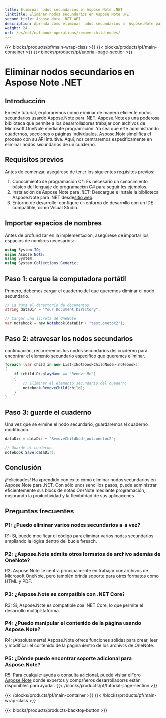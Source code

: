 ```yaml
---
title: Eliminar nodos secundarios en Aspose Note .NET
linktitle: Eliminar nodos secundarios en Aspose Note .NET
second_title: Aspose.Nota .NET API
description: Aprenda cómo eliminar nodos secundarios en Aspose.Note para .NET sin esfuerzo. Simplifique la administración de archivos de OneNote con esta guía paso a paso.
weight: 24
url: /es/net/notebook-operations/remove-child-nodes/
---
```


{{< blocks/products/pf/main-wrap-class >}}
{{< blocks/products/pf/main-container >}}
{{< blocks/products/pf/tutorial-page-section >}}

# Eliminar nodos secundarios en Aspose Note .NET

## Introducción

En este tutorial, exploraremos cómo eliminar de manera eficiente nodos secundarios usando Aspose.Note para .NET. Aspose.Note es una poderosa biblioteca que permite a los desarrolladores trabajar con archivos de Microsoft OneNote mediante programación. Ya sea que esté administrando cuadernos, secciones o páginas individuales, Aspose.Note simplifica el proceso con su API intuitiva. Aquí, nos centraremos específicamente en eliminar nodos secundarios de un cuaderno.

## Requisitos previos

Antes de comenzar, asegúrese de tener los siguientes requisitos previos:
1. Conocimiento de programación C#: Es necesario un conocimiento básico del lenguaje de programación C# para seguir los ejemplos.
2.  Instalación de Aspose.Note para .NET: Descargue e instale la biblioteca Aspose.Note para .NET desde[sitio web](https://releases.aspose.com/note/net/).
3. Entorno de desarrollo: configure un entorno de desarrollo con un IDE compatible, como Visual Studio.

## Importar espacios de nombres

Antes de profundizar en la implementación, asegúrese de importar los espacios de nombres necesarios:

```csharp
using System.IO;
using Aspose.Note;
using System;
using System.Collections.Generic;
```

## Paso 1: cargue la computadora portátil

Primero, debemos cargar el cuaderno del que queremos eliminar el nodo secundario.

```csharp
// La ruta al directorio de documentos.
string dataDir = "Your Document Directory";

// Cargar una libreta de OneNote
var notebook = new Notebook(dataDir + "test.onetoc2");
```

## Paso 2: atravesar los nodos secundarios

continuación, recorreremos los nodos secundarios del cuaderno para encontrar el elemento secundario específico que queremos eliminar.

```csharp
foreach (var child in new List<INotebookChildNode>(notebook))
{
    if (child.DisplayName == "Remove Me")
    {
        // Eliminar el elemento secundario del cuaderno
        notebook.RemoveChild(child);
    }
}
```

## Paso 3: guarde el cuaderno

Una vez que se elimine el nodo secundario, guardaremos el cuaderno modificado.

```csharp
dataDir = dataDir + "RemoveChildNode_out.onetoc2";

// Guarde el cuaderno
notebook.Save(dataDir);
```

## Conclusión

¡Felicidades! Ha aprendido con éxito cómo eliminar nodos secundarios en Aspose.Note para .NET. Con sólo unos sencillos pasos, puede administrar eficientemente sus blocs de notas OneNote mediante programación, mejorando la productividad y la flexibilidad de sus aplicaciones.

## Preguntas frecuentes

### P1: ¿Puedo eliminar varios nodos secundarios a la vez?

R1: Sí, puede modificar el código para eliminar varios nodos secundarios ampliando la lógica dentro del bucle foreach.

### P2: ¿Aspose.Note admite otros formatos de archivo además de OneNote?

R2: Aspose.Note se centra principalmente en trabajar con archivos de Microsoft OneNote, pero también brinda soporte para otros formatos como HTML y PDF.

### P3: ¿Aspose.Note es compatible con .NET Core?

R3: Sí, Aspose.Note es compatible con .NET Core, lo que permite el desarrollo multiplataforma.

### P4: ¿Puedo manipular el contenido de la página usando Aspose.Note?

R4: ¡Absolutamente! Aspose.Note ofrece funciones sólidas para crear, leer y modificar el contenido de la página dentro de los archivos de OneNote.

### P5: ¿Dónde puedo encontrar soporte adicional para Aspose.Note?

 R5: Para cualquier ayuda o consulta adicional, puede visitar el[Foro Aspose.Note](https://forum.aspose.com/c/note/28) donde expertos y compañeros desarrolladores están disponibles para ayudar.
{{< /blocks/products/pf/tutorial-page-section >}}

{{< /blocks/products/pf/main-container >}}
{{< /blocks/products/pf/main-wrap-class >}}

{{< blocks/products/products-backtop-button >}}
